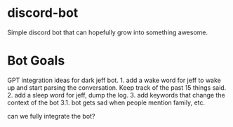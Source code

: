 # discord-bot
Simple discord bot that can hopefully grow into something awesome.

# Bot Goals
GPT integration ideas for dark jeff bot.
	1. add a wake word for jeff to wake up and start parsing the conversation. Keep track of the past 15 things said.
	2. add a sleep word for jeff, dump the log.
	3. add keywords that change the context of the bot
		3.1. bot gets sad when people mention family, etc.

can we fully integrate the bot?
